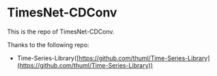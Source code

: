 # TimesNet-CDConv

This is the repo of TimesNet-CDConv.

Thanks to the following repo:
* Time-Series-Library([https://github.com/thuml/Time-Series-Library](https://github.com/thuml/Time-Series-Library))